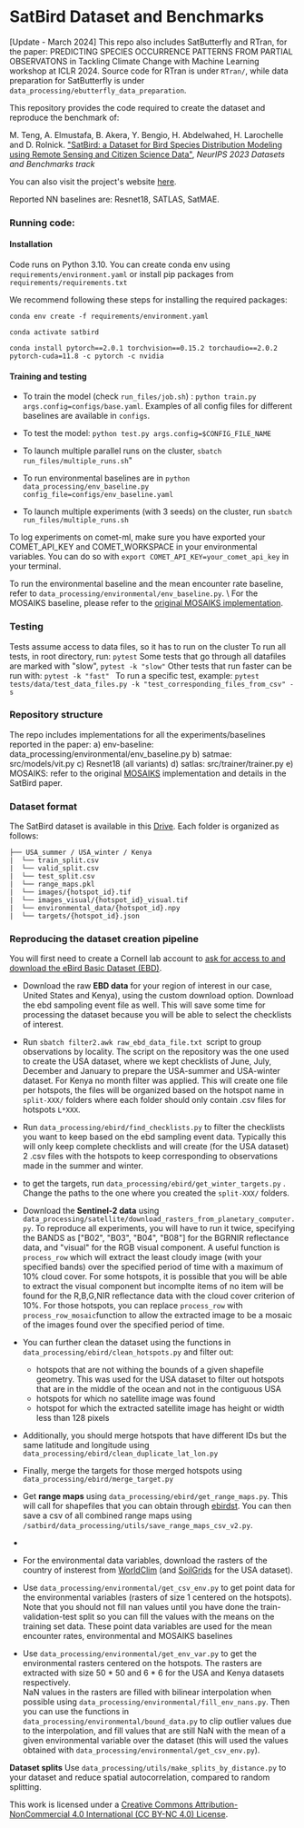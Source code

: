 # SatBird Dataset and Benchmarks

[Update - March 2024] This repo also includes SatButterfly and RTran, for the paper: PREDICTING SPECIES OCCURRENCE PATTERNS FROM PARTIAL OBSERVATONS in Tackling Climate Change with Machine Learning workshop at ICLR 2024. Source code for RTran is under `RTran/`, while data preparation for SatButterfly is under `data_processing/ebutterfly_data_preparation`.

This repository provides the code required to create the dataset and reproduce the benchmark of:

M. Teng, A. Elmustafa, B. Akera, Y. Bengio, H. Abdelwahed, H. Larochelle and D. Rolnick. ["SatBird: a Dataset for Bird Species Distribution Modeling using Remote Sensing and Citizen Science Data"](), *NeurIPS 2023 Datasets and Benchmarks track*

You can also visit the project's website [here](https://satbird.github.io/).

Reported NN baselines are: Resnet18, SATLAS, SatMAE.

### Running code:

#### Installation 
Code runs on Python 3.10. You can create conda env using `requirements/environment.yaml` or install pip packages from `requirements/requirements.txt`

We recommend following these steps for installing the required packages: 

```conda env create -f requirements/environment.yaml``` 

```conda activate satbird```

```conda install pytorch==2.0.1 torchvision==0.15.2 torchaudio==2.0.2 pytorch-cuda=11.8 -c pytorch -c nvidia```

#### Training and testing

* To train the model (check `run_files/job.sh`) : `python train.py args.config=configs/base.yaml`. Examples of all config files for different baselines 
are available in `configs`.
* To test the model: `python test.py args.config=$CONFIG_FILE_NAME `

* To launch multiple parallel runs on the cluster, `sbatch run_files/multiple_runs.sh`"

* To run environmental baselines are in `python data_processing/env_baseline.py config_file=configs/env_baseline.yaml`

* To launch multiple experiments (with 3 seeds) on the cluster, run `sbatch run_files/multiple_runs.sh`

To log experiments on comet-ml, make sure you have exported your COMET_API_KEY and COMET_WORKSPACE in your environmental variables.
You can do so with `export COMET_API_KEY=your_comet_api_key` in your terminal.  

To run the environmental baseline and the mean encounter rate baseline, refer to `data_processing/environmental/env_baseline.py`. \\
For the MOSAIKS baseline, please refer to the [original MOSAIKS implementation](https://github.com/Global-Policy-Lab/mosaiks-paper).

### Testing
Tests assume access to data files, so it has to run on the cluster
To run all tests, in root directory, run: ```pytest```
Some tests that go through all datafiles are marked with "slow", ```pytest -k "slow"```
Other tests that run faster can be run with:  ```pytest -k "fast" ```
To run a specific test, example: ```pytest tests/data/test_data_files.py -k "test_corresponding_files_from_csv" -s```

### Repository structure

The repo includes implementations for all the experiments/baselines reported in the paper: 
a) env-baseline: data_processing/environmental/env_baseline.py 
b) satmae: src/models/vit.py 
c) Resnet18 (all variants)
d) satlas: src/trainer/trainer.py
e) MOSAIKS: refer to the original [MOSAIKS](https://www.mosaiks.org/) implementation and details in the SatBird paper. 


### Dataset format

The SatBird dataset is available in this [Drive](https://drive.google.com/drive/folders/1eaL2T7U9Imq_CTDSSillETSDJ1vxi5Wq).
Each folder is organized as follows:

```
├── USA_summer / USA_winter / Kenya
|  └── train_split.csv
|  └── valid_split.csv
|  └── test_split.csv
|  └── range_maps.pkl
|  └── images/{hotspot_id}.tif
|  └── images_visual/{hotspot_id}_visual.tif
|  └── environmental_data/{hotspot_id}.npy
|  └── targets/{hotspot_id}.json
```

### Reproducing the dataset creation pipeline

You will first need to create a Cornell lab account to [ask for access to and download the eBird Basic Dataset (EBD)](https://support.ebird.org/en/support/solutions/articles/48000838205-download-ebird-data). 
- Download the raw **EBD data** for your region of interest in our case, United States and Kenya), using the custom download option. Download the ebd sampoling event file as well. This will save some time for processing the dataset because you will be able to select the checklists of interest. 
- Run `sbatch filter2.awk raw_ebd_data_file.txt `script to group observations by locality. The script on the repository was the one used to create the USA dataset, where we kept checklists of June, July, December and January to prepare the USA-summer and USA-winter dataset. For Kenya no month filter was applied.
This will create one file per hotspots, the files will be organized based on the hotspot name in `split-XXX/`  folders where each folder should only contain .csv files for hotspots `L*XXX`. 
- Run  `data_processing/ebird/find_checklists.py` to filter the checklists you want to keep based on the ebd sampling event data. Typically this will only keep complete checklists and will create (for the USA dataset) 2 .csv files with the hotspots to keep corresponding to observations made in the summer and winter. 
- to get the targets, run `data_processing/ebird/get_winter_targets.py` . Change the paths to the one where you created the `split-XXX/` folders.


- Download the **Sentinel-2 data** using `data_processing/satellite/download_rasters_from_planetary_computer.py`. To reproduce all experiments, you will have to run it twice, specifying the BANDS as ["B02", "B03", "B04", "B08"] for the BGRNIR reflectance data, and "visual" for the RGB visual component. A useful function is `process_row` which will extract the least cloudy image (with your specified bands) over the specified period of time with a maximum of 10\% cloud cover. For some hotspots, it is possible that you will be able to extract the visual component but incomplte items of no item will be found for the R,B,G,NIR reflectance data with the cloud cover criterion of 10\%. For those hotspots, you can replace `process_row` with `process_row_mosaic`function to allow the extracted image to be a mosaic of the images found over the specified period of time.  

- You can further clean the dataset using the functions in `data_processing/ebird/clean_hotspots.py` and filter out:
    - hotspots that are not withing the bounds of a given shapefile geometry. This was used for the USA dataset to filter out hotspots that are in the middle of the ocean and not in the contiguous USA
    - hotspots for which no satellite image was found
    - hotspot for which the extracted satellite image has height or width less than 128 pixels
- Additionally, you should merge hotspots that have different IDs but the same latitude and longitude using `data_processing/ebird/clean_duplicate_lat_lon.py`
- Finally, merge the targets for those merged hotspots using `data_processing/ebird/merge_target.py`

- Get **range maps** using `data_processing/ebird/get_range_maps.py`. This will call for shapefiles that you can obtain through [ebirdst](https://ebird.github.io/ebirdst/). You can then save a csv of all combined range maps using `/satbird/data_processing/utils/save_range_maps_csv_v2.py`.
- 
- For the environmental data variables, download the rasters of the country of insterest from [WorldClim](https://www.worldclim.org/) (and [SoilGrids](https://soilgrids.org/) for the USA dataset). 


- Use `data_processing/environmental/get_csv_env.py` to get point data for the environmental variables (rasters of size 1 centered on the hotspots). Note that you should not fill nan values until you have done the train-validation-test split so you can fill the values with the means on the training set data. These point data variables are used for the mean encounter rates, environmental and MOSAIKS baselines 

- Use `data_processing/environmental/get_env_var.py` to get the environmental rasters centered on the hotspots. The rasters are extracted with size 50 * 50 and 6 * 6 for the USA and Kenya datasets respectively.  
NaN values in the rasters are filled with bilinear interpolation when possible using `data_processing/environmental/fill_env_nans.py`. Then you can use the functions in  `data_processing/environmental/bound_data.py` to clip outlier values due to the interpolation, and fill values that are still NaN with the mean of a given environmental variable over the dataset (this will used the values obtained with `data_processing/environmental/get_csv_env.py`). 

**Dataset splits**
Use `data_processing/utils/make_splits_by_distance.py` to your dataset and reduce spatial autocorrelation, compared to random splitting. 


This work is licensed under a
[Creative Commons Attribution-NonCommercial 4.0 International (CC BY-NC 4.0) License](https://creativecommons.org/licenses/by-nc/4.0/).

